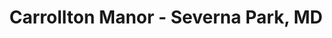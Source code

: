 ---
#
# Use the widgets beneath and the content will be
# inserted automagically in the webpage. To make
# this work, you have to use › layout: frontpage
#
layout: frontpage
title: "Carrollton Manor - Severna Park, MD"
header:
   image: "various/sign1-crop-alternate-680x80.jpg"
   background-color:  "#ba8b3d"
   # f0f0f0
   caption:  About Carrollton Manor
   caption_url:  "/about/"
widget-1:
    title: "About"
    url: "/about/"
    text: "Click below to learn more about our community."
    image: 2011-10-24-CMIA-picnic-2011/35.jpg
widget-2:
    title: "Gallery"
    url: "/gallery/"
    text: "Check out photos from across Carrollton Manor that capture its beauty and vibrance."
    image: various/HillBottom-Cove-in-fog.jpg
widget-3:
    title: "Resources"
    url: "/resource/"
    text: "This site contain multiple resources for Carrollton Manor residents, including web links, official community documents, and digital copies of <em>The Eagle</em>, CM's quarterly newsletter."
    image: 2014-06-01-around-CM/5.jpg
---